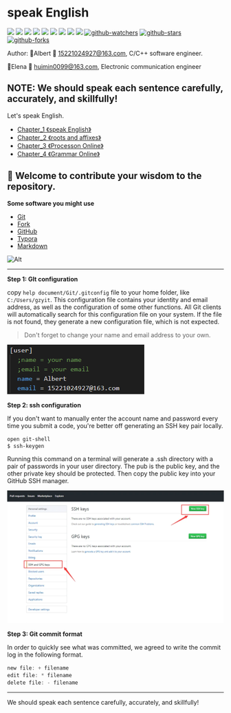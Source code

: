 # speak English
![](https://img.shields.io/github/contributors/wwwwwalter/speak-English?color=BrightGreen)
![](https://img.shields.io/github/issues-pr/wwwwwalter/speak-English)
![](https://img.shields.io/github/issues-pr-closed/wwwwwalter/speak-English)
![](https://img.shields.io/github/issues/wwwwwalter/speak-English)
![](https://img.shields.io/github/issues-closed/wwwwwalter/speak-English)
![](https://img.shields.io/github/release/wwwwwalter/speak-English)
![](https://img.shields.io/github/last-commit/wwwwwalter/speak-English)
![](https://img.shields.io/github/repo-size/wwwwwalter/speak-English)
![](https://img.shields.io/github/stars/wwwwwalter/speak-English)
[![github-watchers](https://img.shields.io/github/watchers/wwwwwalter/speak-English?label=Watch&style=social&logo=github)](https://github.com/wwwwwalter/speak-English)
[![github-stars](https://img.shields.io/github/stars/wwwwwalter/speak-English?style=social&logo=github)](https://github.com/wwwwwalter/speak-English)
[![github-forks](https://img.shields.io/github/forks/wwwwwalter/speak-English?label=Fork&style=social&logo=github)](https://github.com/wwwwwalter/speak-English)


Author: :boy:Albert  :email:  15221024927@163.com, C/C++ software engineer.

:girl:Elena  :email:   huimin0099@163.com, Electronic communication engineer

## NOTE: We should speak each sentence carefully, accurately, and skillfully!

Let's speak English.
* [Chapter_1 《speak English》](https://github.com/wwwwwalter/speak-English/blob/main/speak%20English.md)
* [Chapter_2 《roots and affixes》](https://github.com/wwwwwalter/speak-English/blob/main/roots%20and%20affixes.md)
* [Chapter_3 《Processon Online》](https://www.processon.com/view/link/628f55701efad466f356648f)
* [Chapter_4 《Grammar Online》](http://www.en998.com/sentence/)

## :heartbeat: Welcome to contribute your wisdom to the repository.

**Some software you might use**

  * [Git](https://git-scm.com/docs)
  * [Fork](https://git-fork.com/)
  * [GitHub](https://docs.github.com/cn/get-started/quickstart/hello-world)
  * [Typora](https://pan.baidu.com/s/1L29j-3L2CfjRi2U7VFhT7Q?pwd=vc7p)
  * [Markdown](https://www.jianshu.com/p/191d1e21f7ed)

![Alt](https://repobeats.axiom.co/api/embed/9c50b99a812a391f8bf366e38dc3691ca033a4e9.svg "Repobeats analytics image")

---
**Step 1: GIt configuration** 

copy `help document/Git/.gitconfig` file to your home folder, like `C:/Users/gzyit`. This configuration file contains your identity and email address, as well as the configuration of some other functions. All Git clients will automatically search for this configuration file on your system. If the file is not found, they generate a new configuration file, which is not expected.

> Don't forget to change your name and email address to your own.

![image-20220525051015454](./images/image-20220525051015454.png)

**Step 2: ssh configuration**

If you don't want to manually enter the account name and password every time you submit a code, you're better off generating an SSH key pair locally. 

```shell
open git-shell
$ ssh-keygen
```

Running this command on a terminal will generate a .ssh directory with a pair of passwords in your user directory. The pub is the public key, and the other private key should be protected. Then copy the public key into your GitHub SSH manager.

![Snipaste_2022-05-25_05-21-21](./images/Snipaste_2022-05-25_05-21-21.png)



**Step 3: Git commit format**

In order to quickly see what was committed, we agreed to write the commit log in the following format.

```c
new file: + filename
edit file: * filename
delete file: - filename
```

---

We should speak each sentence carefully, accurately, and skillfully!
